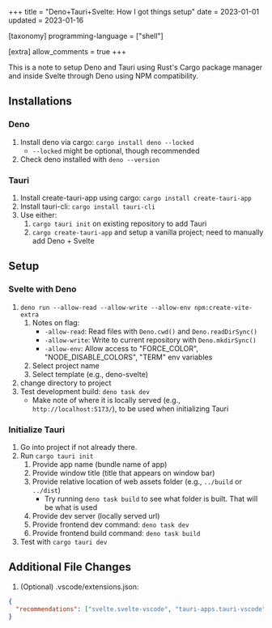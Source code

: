 +++
title = "Deno+Tauri+Svelte: How I got things setup"
date = 2023-01-01
updated = 2023-01-16

[taxonomy]
programming-language = ["shell"]

[extra]
allow_comments = true
+++

This is a note to setup Deno and Tauri using Rust's Cargo package manager and inside Svelte through Deno using NPM compatibility.  
<!-- more -->
## Installations

### Deno
1. Install deno via cargo: `cargo install deno --locked`
    * `--locked` might be optional, though recommended
2. Check deno installed with `deno --version`

### Tauri
1. Install create-tauri-app using cargo: `cargo install create-tauri-app`
2. Install tauri-cli: `cargo install tauri-cli`
3. Use either:
    1. `cargo tauri init` on existing repository to add Tauri
    2. `cargo create-tauri-app` and setup a vanilla project; need to manually add Deno + Svelte

## Setup

### Svelte with Deno
1. `deno run --allow-read --allow-write --allow-env npm:create-vite-extra`
    1. Notes on flag:
        * `-allow-read`: Read files with `Deno.cwd()` and `Deno.readDirSync()`
        * `-allow-write`: Write to current repository with `Deno.mkdirSync()`
        * `-allow-env`: Allow access to "FORCE_COLOR", "NODE_DISABLE_COLORS", "TERM" env variables
    2. Select project name
    3. Select template (e.g., deno-svelte)
2. change directory to project
3. Test development build: `deno task dev`
    * Make note of where it is locally served (e.g., `http://localhost:5173/`), to be used when initializing Tauri

### Initialize Tauri
1. Go into project if not already there.
2. Run `cargo tauri init`
    1. Provide app name (bundle name of app)
    2. Provide window title (title that appears on window bar)
    3. Provide relative location of web assets folder (e.g., `../build` or `../dist`)
        * Try running `deno task build` to see what folder is built. That will be what is used
    4. Provide dev server (locally served url)
    5. Provide frontend dev command: `deno task dev`
    5. Provide frontend build command: `deno task build`
3. Test with `cargo tauri dev`

## Additional File Changes
1. (Optional) .vscode/extensions.json:
```json
{
  "recommendations": ["svelte.svelte-vscode", "tauri-apps.tauri-vscode", "rust-lang.rust-analyzer"]
}
```